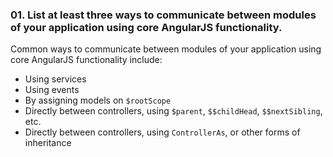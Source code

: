 ### 01. List at least three ways to communicate between modules of your application using core AngularJS functionality.

Common ways to communicate between modules of your application using core AngularJS functionality include:

- Using services
- Using events
- By assigning models on `$rootScope`
- Directly between controllers, using `$parent`, `$$childHead`, `$$nextSibling`, etc.
- Directly between controllers, using `ControllerAs`, or other forms of inheritance
